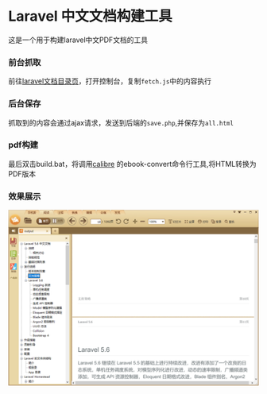 # Laravel 中文文档构建工具

这是一个用于构建laravel中文PDF文档的工具

### 前台抓取

前往[laravel文档目录页](https://laravel-china.org/docs/laravel/5.6)，打开控制台，复制`fetch.js`中的内容执行

### 后台保存

抓取到的内容会通过ajax请求，发送到后端的`save.php`,并保存为`all.html`

### pdf构建

最后双击build.bat，将调用[calibre](https://calibre-ebook.com/download) 的ebook-convert命令行工具,将HTML转换为PDF版本

### 效果展示

![demo](images/demo.png)
